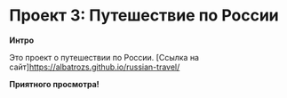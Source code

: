 # Проект 3: Путешествие по России

**Интро**

Это проект о путешествии по России.
[Ссылка на сайт]<https://albatrozs.github.io/russian-travel/>

**Приятного просмотра!**
